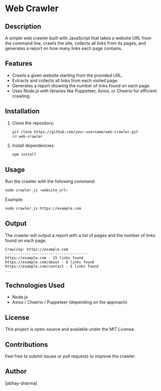 # Web Crawler

## Description
A simple web crawler built with JavaScript that takes a website URL from the command line, crawls the site, collects all links from its pages, and generates a report on how many links each page contains.

## Features
- Crawls a given website starting from the provided URL.
- Extracts and collects all links from each visited page.
- Generates a report showing the number of links found on each page.
- Uses Node.js with libraries like Puppeteer, Axios, or Cheerio for efficient crawling.

## Installation

1. Clone the repository:
   ```sh
   git clone https://github.com/your-username/web-crawler.git
   cd web-crawler
   ```
2. Install dependencies:
   ```sh
   npm install
   ```

## Usage

Run the crawler with the following command:
```sh
node crawler.js <website_url>
```
Example:
```sh
node crawler.js https://example.com
```

## Output
The crawler will output a report with a list of pages and the number of links found on each page:
```
Crawling: https://example.com
--------------------------------------
https://example.com - 15 links found
https://example.com/about - 8 links found
https://example.com/contact - 5 links found
...
```

## Technologies Used
- Node.js
- Axios / Cheerio / Puppeteer (depending on the approach)

## License
This project is open-source and available under the MIT License.

## Contributions
Feel free to submit issues or pull requests to improve the crawler.

## Author
[abhay-sharma]

